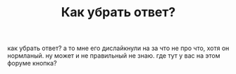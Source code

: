﻿---
title: "Как убрать ответ?"
se.owner.user_id: 406665
se.owner.display_name: "Ask"
se.owner.link: "https://ru.meta.stackoverflow.com/users/406665/ask"
se.link: "https://ru.meta.stackoverflow.com/questions/10908/%d0%9a%d0%b0%d0%ba-%d1%83%d0%b1%d1%80%d0%b0%d1%82%d1%8c-%d0%be%d1%82%d0%b2%d0%b5%d1%82"
se.question_id: 10908
se.post_type: question
---
<p>как убрать ответ? а то мне его дислайкнули на за чтo не про что, хотя он нормланый. ну может и не правильный не знаю. где тут у вас на этом форуме кнопка?</p>

